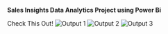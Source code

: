 **Sales Insights Data Analytics Project using Power Bi**<br>

Check This Out!
![Output 1](https://github.com/Kaustubh-Indulkar/Sales-Insights/assets/147513594/461eab55-cb29-4695-adfb-3538d7cf9a4c)
![Output 2](https://github.com/Kaustubh-Indulkar/Sales-Insights/assets/147513594/0f6e46cb-d2cf-4a02-9e8d-1bcf092f887e)
![Output 3](https://github.com/Kaustubh-Indulkar/Sales-Insights/assets/147513594/2ee5ac26-d83c-4d3e-86d6-8c11bc0ac1b0)
